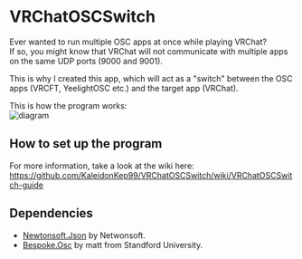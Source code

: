 # VRChatOSCSwitch
Ever wanted to run multiple OSC apps at once while playing VRChat?<br />
If so, you might know that VRChat will not communicate with multiple apps on the same UDP ports (9000 and 9001).

This is why I created this app, which will act as a "switch" between the OSC apps (VRCFT, YeelightOSC etc.) and the target app (VRChat).

This is how the program works:<br/>
![diagram](https://i.imgur.com/7Y0KDit.png)

## How to set up the program
For more information, take a look at the wiki here: https://github.com/KaleidonKep99/VRChatOSCSwitch/wiki/VRChatOSCSwitch-guide

## Dependencies
- [Newtonsoft.Json](https://www.newtonsoft.com/json) by Netwonsoft.
- [Bespoke.Osc](https://opensoundcontrol.stanford.edu/implementations/Bespoke-OSC.html) by matt from Standford University.
